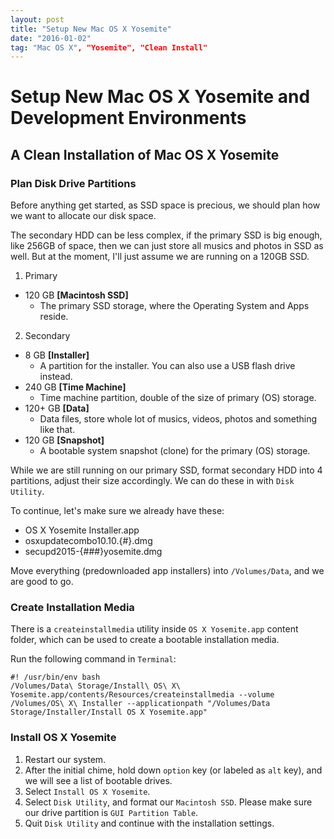 ```yaml
---
layout: post
title: "Setup New Mac OS X Yosemite"
date: "2016-01-02"
tag: "Mac OS X", "Yosemite", "Clean Install"
---
```


# Setup New Mac OS X Yosemite and Development Environments

## A Clean Installation of Mac OS X Yosemite

### Plan Disk Drive Partitions

Before anything get started, as SSD space is precious, we should plan how we want to allocate our disk space.

The secondary HDD can be less complex, if the primary SSD is big enough, like 256GB of space, then we can just store all musics and photos in SSD as well. But at the moment, I'll just assume we are running on a 120GB SSD.

1. Primary
  * 120 GB **[Macintosh SSD]**
    * The primary SSD storage, where the Operating System and Apps reside.
2. Secondary
  * 8 GB **[Installer]**
    * A partition for the installer. You can also use a USB flash drive instead.
  * 240 GB **[Time Machine]**
    * Time machine partition, double of the size of primary (OS) storage.
  * 120+ GB **[Data]**
    * Data files, store whole lot of musics, videos, photos and something like that.
  * 120 GB **[Snapshot]**
    * A bootable system snapshot (clone) for the primary (OS) storage.

While we are still running on our primary SSD, format secondary HDD into 4 partitions, adjust their size accordingly. We can do these in with `Disk Utility`.

To continue, let's make sure we already have these:
* OS X Yosemite Installer.app
* osxupdatecombo10.10.{#}.dmg
* secupd2015-{###}yosemite.dmg

Move everything (predownloaded app installers) into `/Volumes/Data`, and we are good to go.

### Create Installation Media

There is a `createinstallmedia` utility inside `OS X Yosemite.app` content folder, which can be used to create a bootable installation media.

Run the following command in `Terminal`:

```
#! /usr/bin/env bash
/Volumes/Data\ Storage/Install\ OS\ X\ Yosemite.app/contents/Resources/createinstallmedia --volume /Volumes/OS\ X\ Installer --applicationpath "/Volumes/Data Storage/Installer/Install OS X Yosemite.app"
```

### Install OS X Yosemite

1. Restart our system.
2. After the initial chime, hold down `option` key (or labeled as `alt` key), and we will see a list of bootable drives.
3. Select `Install OS X Yosemite`.
4. Select `Disk Utility`, and format our `Macintosh SSD`. Please make sure our drive partition is `GUI Partition Table`.
5. Quit `Disk Utility` and continue with the installation settings.

